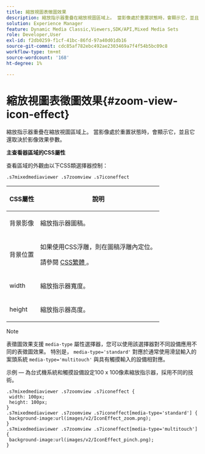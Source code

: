 ```yaml
---
title: 縮放視圖表徵圖效果
description: 縮放指示器重疊在縮放視圖區域上。 當影像處於重置狀態時，會顯示它，並且它還取決於影像效果參數。
solution: Experience Manager
feature: Dynamic Media Classic,Viewers,SDK/API,Mixed Media Sets
role: Developer,User
exl-id: f2db0259-f1cf-41bc-86fd-97a40d01db16
source-git-commit: cdc85af782ebc492ae2303469a7f4f54b5bc09c8
workflow-type: tm+mt
source-wordcount: '168'
ht-degree: 1%

---
```


# 縮放視圖表徵圖效果{#zoom-view-icon-effect}

縮放指示器重疊在縮放視圖區域上。 當影像處於重置狀態時，會顯示它，並且它還取決於影像效果參數。

<!--<a id="section_061E550C1C1D4DB2BD663A898895B38C"></a>-->

**主查看器區域的CSS屬性**

查看區域的外觀由以下CSS類選擇器控制：

```
.s7mixedmediaviewer .s7zoomview .s7iconeffect
```

<table id="table_94EE3F5BBE4547C0B4943471CEE7EDE4"> 
 <thead> 
  <tr> 
   <th colname="col1" class="entry"> <p> CSS屬性 </p> </th> 
   <th colname="col2" class="entry"> <p>說明 </p> </th> 
  </tr> 
 </thead>
 <tbody> 
  <tr> 
   <td colname="col1"> <p> <span class="codeph"> 背景影像 </span> </p> </td> 
   <td colname="col2"> <p> 縮放指示器圖稿。 </p> </td> 
  </tr> 
  <tr> 
   <td colname="col1"> <p> <span class="codeph"> 背景位置 </span> </p> </td> 
   <td colname="col2"> <p> 如果使用CSS浮雕，則在圖稿浮雕內定位。 </p> <p>請參閱 <a href="../../../c-html5-s7-aem-asset-viewers/c-html5-mixedmedia-viewer-about/c-html5-mixedmedia-viewer-customizingviewer/c-html5-mixedmedia-viewer-customizingviewer.md#section-209a43dfbddf4fc589e79cddaf233f50" format="dita" scope="local"> CSS繁體 </a>。 </p> </td> 
  </tr> 
  <tr> 
   <td colname="col1"> <p> <span class="codeph"> width </span> </p> </td> 
   <td colname="col2"> <p>縮放指示器寬度。 </p> </td> 
  </tr> 
  <tr> 
   <td colname="col1"> <p> <span class="codeph"> height </span> </p> </td> 
   <td colname="col2"> <p>縮放指示器高度。 </p> </td> 
  </tr> 
 </tbody> 
</table>

>[!NOTE]
>
>表徵圖效果支援 `media-type` 屬性選擇器，您可以使用該選擇器對不同設備應用不同的表徵圖效果。 特別是， `media-type='standard'` 對應於通常使用滑鼠輸入的案頭系統 `media-type='multitouch'` 與具有觸摸輸入的設備相對應。

示例 — 為台式機系統和觸摸設備設定100 x 100像素縮放指示器，採用不同的技術。

```
.s7mixedmediaviewer .s7zoomview .s7iconeffect { 
 width: 100px; 
 height: 100px; 
} 
.s7mixedmediaviewer .s7zoomview .s7iconeffect[media-type='standard'] { 
 background-image:url(images/v2/IconEffect_zoom.png); 
} 
.s7mixedmediaviewer .s7zoomview .s7iconeffect[media-type='multitouch'] { 
 background-image:url(images/v2/IconEffect_pinch.png); 
}
```
